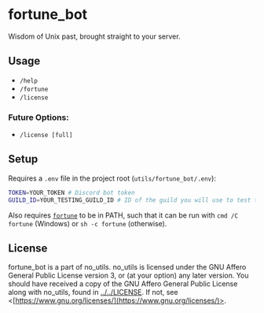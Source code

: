 # fortune_bot

Wisdom of Unix past, brought straight to your server.

## Usage

- `/help`
- `/fortune`
- `/license`

### Future Options:

- `/license [full]`

## Setup

Requires a `.env` file in the project root (`utils/fortune_bot/.env`):

```sh
TOKEN=YOUR_TOKEN # Discord bot token
GUILD_ID=YOUR_TESTING_GUILD_ID # ID of the guild you will use to test the bot
```

Also requires [`fortune`](<https://en.wikipedia.org/wiki/Fortune_(Unix)>) to be in PATH,
such that it can be run with
`cmd /C fortune` (Windows) or `sh -c fortune` (otherwise).

## License

fortune_bot is a part of no_utils.
no_utils is licensed under the GNU Affero General Public License version 3,
or (at your option) any later version.
You should have received a copy of the GNU Affero General Public License along with no_utils,
found in [../../LICENSE](../../LICENSE).
If not, see \<[https://www.gnu.org/licenses/](https://www.gnu.org/licenses/)>.
